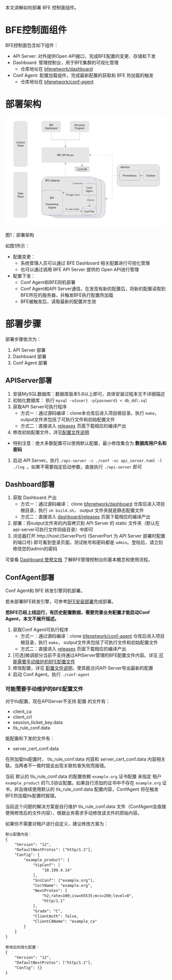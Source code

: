 本文讲解如何部署 BFE 控制面组件。

# BFE控制面组件
BFE控制面包含如下组件：
- API Server: 对外提供Open API接口，完成BFE配置的变更、存储和下发
- Dashboard: 管理控制台，用于BFE集群的可视化管理
    - 仓库地址在 [bfenetwork/dashboard](https://github.com/bfenetworks/dashboard)
- Conf Agent: 配置加载组件，完成最新配置的获取和 BFE 热加载的触发
    - 仓库地址在 [bfenetwork/conf-agent](https://github.com/bfenetworks/conf-agent)


# 部署架构
![部署架构](./assert/deploy_architecture.png)

图1：部署架构

如图1所示：
- 配置变更：
    - 系统管理人员可以通过 BFE Dashboard 相关配置进行可视化管理
    - 也可以通过调用 BFE API Server 提供的 Open API进行管理
- 配置下发：
    - Conf Agent和BFE同机部署
    - Conf Agent和API Server通信，在发现有新的配置后，将新的配置读取到BFE所在的服务器，并触发BFE执行配置热加载
    - BFE被触发后，读取最新的配置并生效


# 部署步骤

部署步骤依次为：
1. API Server 部署
1. Dashboard 部署
1. Conf Agent 部署

## APIServer部署
1. 安装MySQL数据库：数据库版本5.6以上即可，具体安装过程本文不详细描述
1. 初始化数据库： 执行 `mysql -u{user} -p{password} < db_ddl.sql`
1. 获取API Server可执行程序
    - 方式一：通过源码编译：clone本仓库后进入项目根目录，执行 `make`，output文件夹包括了可执行文件和初始配置文件
    - 方式二：直接进入 [releases](https://github.com/bfenetworks/api-server/releases) 页面下载相应的编译产出
1. 修改初始配置文件，详见[配置文件说明](./config_param.md)
- 特别注意：绝大多数配置可以使用默认配置，最小修改集合为 **数据库用户名和密码**
1. 启动 API Server。执行`./api-server -c ./conf -sc api_server.toml -l ./log `。如果不需要指定启动参数，直接执行 `./api-server` 即可

## Dashboard部署
1. 获取 Dashboard 产出
    - 方式一：通过源码编译： clone [bfenetwork/dashboard](https://github.com/bfenetworks/dashboard) 仓库后进入项目根目录，执行 `sh build.sh`， output 文件夹就是静态配置文件
    - 方式二：直接进入 [dashboard/releases](https://github.com/bfenetworks/dashboard/releases) 页面下载相应的编译产出
1. 部署：将output文件夹的内容拷贝到 API Server 的 static 文件夹（默认在api-server可执行文件同级目录）中即可
1. 浏览器打开 http://host:{ServerPort} (ServerPort 为 API Server 部署时配置的端口号) 即可看到登录页面，测试账号和密码都是 `admin`。登陆后，请立刻修改您的admin的密码

可查看 [Dashboard 使用文档](https://github.com/bfenetworks/dashboard/blob/develop/docs/zh-cn/user-guide/SUMMARY.md) 了解BFE管理控制台的基本概念和使用流程。


## ConfAgent部署
Conf Agent和 BFE 转发引擎同机部署。

若未部署BFE转发引擎，可参考[BFE安装部署](https://www.bfe-networks.net/en_us/installation/install/)完成部署。

**若BFE已经上线运行，有历史配置数据，需要完善业务配置才能启动Conf Agent，本文不展开描述。**

1. 获取Conf Agent可执行程序
    - 方式一：通过源码编译：clone [bfenetwork/conf-agent](https://github.com/bfenetworks/conf-agent) 仓库后进入项目根目录，执行 `make`， output文件夹包括了可执行文件和初始配置文件
    - 方式二：直接进入 [releases](https://github.com/bfenetworks/conf-agent/releases) 页面下载相应的编译产出
1. [可选]微调部分当前不支持通过APIServer管理的BFE配置文件内容。详见 [可能需要手动维护的BFE配置文件](#keep)
1. 修改配置，详见 [配置文件说明](https://github.com/bfenetworks/conf-agent/blob/develop/docs/zh_cn/config.md)，使其能访问API Server导出最新的配置
1. 启动 Conf Agent。执行 `./conf-agent`

### <a id="keep">可能需要手动维护的BFE配置文件</a>

对于tls配置，现在APIServer不支持 配置 的文件有：
- client_ca
- client_crl
- session_ticket_key.data
- tls_rule_conf.data

能配置和下发的文件有：
- server_cert_conf.data  
 
在热加载tls配置时， tls_rule_conf.data 内容和 server_cert_conf.data 内容相关联。当两者不一致时就会出现关联检查失败而报错。

当前 默认的 tls_rule_conf.data 的配置依赖 `example.org` 证书配置 来指定 租户 `example_product` 的TLS协议配置。如果自行添加的证书中不存在 `example.org` 证书，并且继续使用默认的 tls_rule_conf.data 配置内容，ConfAgent 将在触发BFE热加载tls配置时报错。

当前这个问题的解决方案是自行维护 tls_rule_conf.data 文件（ConfAgent会直接使用修改后的文件内容），根据业务需求手动修改该文件的原始内容。

如果你不需要对租户进行自定义，建议修改方案为：

```
默认配置内容：
{
    "Version": "12",
    "DefaultNextProtos": ["http/1.1"],
    "Config": {
        "example_product": {
            "VipConf": [
                "10.199.4.14"
            ],
            "SniConf": ["example.org"],
            "CertName": "example.org",
            "NextProtos": [
                "h2;rate=100;isw=65535;mcs=200;level=0",
                "http/1.1"
            ],
            "Grade": "C",
            "ClientAuth": false,
            "ClientCAName": "example_ca"
        }
    }
}

修改后的简化配置：
{
    "Version": "12",
    "DefaultNextProtos": ["http/1.1"],
    "Config": {}
}

```
